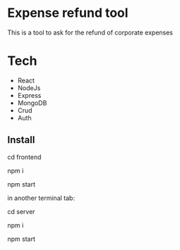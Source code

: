 


# Expense refund tool

This is a tool to ask for the refund of corporate expenses


# Tech

- React 
- NodeJs
- Express
- MongoDB
- Crud
- Auth




## Install

cd frontend

npm i

npm start

in another terminal tab:

cd server

npm i

npm start





